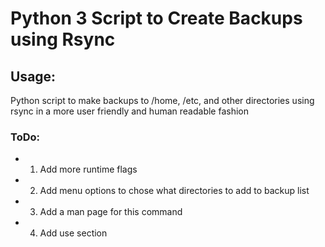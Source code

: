 # Python 3 Script to Create Backups using Rsync

## Usage:
Python script to make backups to /home, /etc, and other directories using rsync in a more user friendly and human readable fashion


### ToDo:
- 1. Add more runtime flags
- 2. Add menu options to chose what directories to add to backup list
- 3. Add a man page for this command
- 4. Add use section
